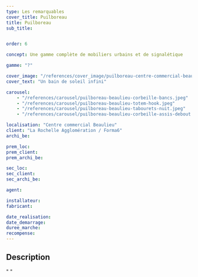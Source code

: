 ```yaml
---
type: Les remarquables
cover_title: Puilboreau
title: Puilboreau
sub_title:


order: 6

concept: Une gamme complète de mobiliers urbains et de signalétique

gamme: "?"

cover_image: "/references/cover_image/puilboreau-centre-commercial-beaulieu.jpg"
cover_text: "Un bain de soleil infini"

carousel:
    - "/references/carousel/puilboreau-beaulieu-corbeille-bancs.jpeg"
    - "/references/carousel/puilboreau-beaulieu-totem-hook.jpeg"
    - "/references/carousel/puilboreau-beaulieu-tabourets-nuit.jpeg"
    - "/references/carousel/puilboreau-beaulieu-corbeille-assis-debout.jpeg"

localisation: "Centre commercial Beaulieu"
client: "La Rochelle Agglomération / Forma6"
archi_be:

prem_loc:
prem_client:
prem_archi_be:

sec_loc:
sec_client:
sec_archi_be:

agent:

installateur:
fabricant:

date_realisation:
date_demarrage:
duree_marche:
recompense:
---
```


## Description

" "
